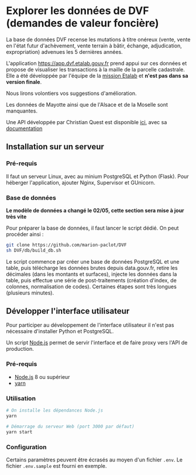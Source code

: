 # Explorer les données de DVF (demandes de valeur foncière)

La base de données DVF recense les mutations à titre onéreux (vente, vente en l'état futur d'achèvement, vente terrain à bâtir, échange, adjudication, expropriation) advenues les 5 dernières années. 

L'application https://app.dvf.etalab.gouv.fr prend appui sur ces données et propose de visualiser les transactions à la maille de la parcelle cadastrale. Elle a été développée par l'équipe de la [mission Etalab](http://www.etalab.gouv.fr/) et **n'est pas dans sa version finale**. 

Nous lirons volontiers vos suggestions d'amélioration. 

Les données de Mayotte ainsi que de l'Alsace et de la Moselle sont manquantes.

Une API développée par Christian Quest est disponible [ici](http://api.cquest.org/dvf), avec sa [documentation](http://data.cquest.org/dgfip_dvf/LISEZ_MOI.txt)

## Installation sur un serveur

### Pré-requis

Il faut un serveur Linux, avec au minium PostgreSQL et Python (Flask). Pour héberger l'application, ajouter Nginx, Supervisor et GUnicorn.

### Base de données
**Le modèle de données a changé le 02/05, cette section sera mise à jour très vite**


Pour préparer la base de données, il faut lancer le script dédié. On peut procéder ainsi :

```bash
git clone https://github.com/marion-paclot/DVF
sh DVF/db/build_db.sh
```

Le script commence par créer une base de données PostgreSQL et une table, puis télécharge les données brutes depuis data.gouv.fr, retire les décimales (dans les montants et surfaces), injecte les données dans la table, puis effectue une série de post-traitements (création d'index, de colonnes, normalisation de codes). Certaines étapes sont très longues (plusieurs minutes).

## Développer l'interface utilisateur

Pour participer au développement de l'interface utilisateur il n'est pas nécessaire d'installer Python et PostgreSQL.

Un script [Node.js](https://nodejs.org) permet de servir l'interface et de faire proxy vers l'API de production.

### Pré-requis

- [Node.js](https://nodejs.org) 8 ou supérieur
- [yarn](https://yarnpkg.com)

### Utilisation

```bash
# On installe les dépendances Node.js
yarn

# Démarrage du serveur Web (port 3000 par défaut)
yarn start
```

### Configuration

Certains paramètres peuvent être écrasés au moyen d'un fichier `.env`. Le fichier `.env.sample` est fourni en exemple.

